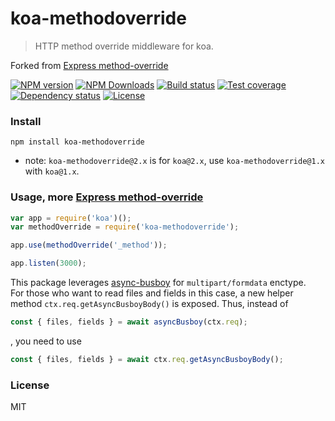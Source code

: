 # koa-methodoverride

> HTTP method override middleware for koa.

Forked from [Express method-override][]


[![NPM version][npm-img]][npm-url]
[![NPM Downloads][downloads-image]][npm-url]
[![Build status][travis-img]][travis-url]
[![Test coverage][coveralls-img]][coveralls-url]
[![Dependency status][david-img]][david-url]
[![License][license-img]][license-url]

### Install

```
npm install koa-methodoverride
```

* note: `koa-methodoverride@2.x` is for `koa@2.x`, use `koa-methodoverride@1.x` with `koa@1.x`.

### Usage, more [Express method-override][]

```js
var app = require('koa')();
var methodOverride = require('koa-methodoverride');

app.use(methodOverride('_method'));

app.listen(3000);
```

This package leverages [async-busboy](https://github.com/m4nuC/async-busboy) for `multipart/formdata` enctype.  
For those who want to read files and fields in this case, a new helper method `ctx.req.getAsyncBusboyBody()` is exposed.
Thus, instead of
```js
const { files, fields } = await asyncBusboy(ctx.req);
```
, you need to use
```js
const { files, fields } = await ctx.req.getAsyncBusboyBody();
```


### License

MIT


[Express method-override]: https://github.com/expressjs/method-override


[npm-img]: https://img.shields.io/npm/v/koa-methodoverride.svg?style=flat-square
[npm-url]: https://npmjs.org/package/koa-methodoverride
[travis-img]: https://img.shields.io/travis/koa-modules/methodoverride.svg?style=flat-square
[travis-url]: https://travis-ci.org/koa-modules/methodoverride
[coveralls-img]: https://img.shields.io/coveralls/koa-modules/methodoverride.svg?style=flat-square
[coveralls-url]: https://coveralls.io/r/koa-modules/methodoverride?branch=master
[license-img]: https://img.shields.io/badge/license-MIT-green.svg?style=flat-square
[license-url]: LICENSE
[david-img]: https://img.shields.io/david/koa-modules/methodoverride.svg?style=flat-square
[david-url]: https://david-dm.org/koa-modules/methodoverride
[downloads-image]: https://img.shields.io/npm/dm/koa-methodoverride.svg?style=flat-square
